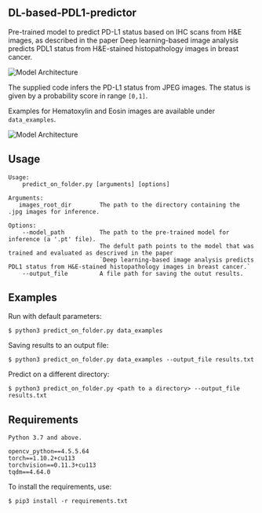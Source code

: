 DL-based-PDL1-predictor
-----
Pre-trained model to predict PD-L1 status based on IHC scans from H&E images, as described in the paper Deep learning-based image analysis predicts PDL1 status from H&E-stained histopathology images in breast cancer.


![Model Architecture](https://github.com/amirlivne/amirlivne.github.io/blob/main/PDL%D6%B91_arch.png?raw=true)


The supplied code infers the PD-L1 status from JPEG images. 
The status is given by a probability score in range `[0,1]`.  

Examples for Hematoxylin and Eosin images are available under `data_examples`.

![Model Architecture](https://github.com/amirlivne/amirlivne.github.io/blob/main/H&E_images.png?raw=true)


Usage
-----

    Usage:
        predict_on_folder.py [arguments] [options]
    
    Arguments:
       images_root_dir        The path to the directory containing the .jpg images for inference.

    Options:
        --model_path          The path to the pre-trained model for inference (a '.pt' file). 
                              The defult path points to the model that was trained and evaluated as descrived in the paper
                              `Deep learning-based image analysis predicts PDL1 status from H&E-stained histopathology images in breast cancer.`
        --output_file         A file path for saving the outut results.
Examples
-------
Run with default parameters:


    $ python3 predict_on_folder.py data_examples

Saving results to an output file:

    $ python3 predict_on_folder.py data_examples --output_file results.txt

Predict on a different directory:

    $ python3 predict_on_folder.py <path to a directory> --output_file results.txt

Requirements
------- 
    Python 3.7 and above.
    
    opencv_python==4.5.5.64
    torch==1.10.2+cu113
    torchvision==0.11.3+cu113
    tqdm==4.64.0

To install the requirements, use:
    
    $ pip3 install -r requirements.txt